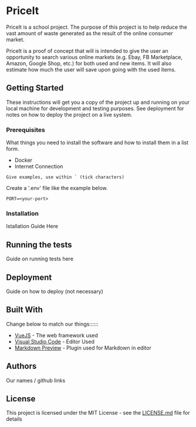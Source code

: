 # PriceIt

PriceIt is a school project. 
The purpose of this project is to help reduce the vast amount of waste generated as the result of the online consumer market. 
 
PriceIt is a proof of concept that will is intended to give the user an opportunity to search various online markets (e.g. Ebay, FB Marketplace, Amazon, Google Shop, etc.) for both used and new items. 
It will also estimate how much the user will save upon going with the used items.

## Getting Started

These instructions will get you a copy of the project up and running on your local machine for development and testing purposes. See deployment for notes on how to deploy the project on a live system.

### Prerequisites

What things you need to install the software and how to install them in a list form.

* Docker
* Internet Connection

```
Give examples, use within ` (tick characters)
```

Create a '.env' file like the example below.

    PORT=<your-port>


### Installation

Istallation Guide Here

## Running the tests

Guide on running tests here

## Deployment

Guide on how to deploy (not necessary)

## Built With

Change below to match our things::::::

* [VueJS](https://vuejs.org/) - The web framework used
* [Visual Studio Code](https://code.visualstudio.com/) - Editor Used
* [Markdown Preview](https://code.visualstudio.com/Docs/languages/markdown#_markdown-preview) - Plugin used for Markdown in editor


## Authors

Our names / github links

## License

This project is licensed under the MIT License - see the [LICENSE.md](LICENSE.md) file for details